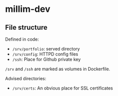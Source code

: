 # millim-dev

## File structure

Defined in code:
- `/srv/portfolio`: served directory
- `/srv/config`: HTTPD config files
- `/ssh`: Place for Github private key

`/srv` and `/ssh` are marked as volumes in Dockerfile.

Advised directories:
- `/srv/certs`: An obvious place for SSL certificates
